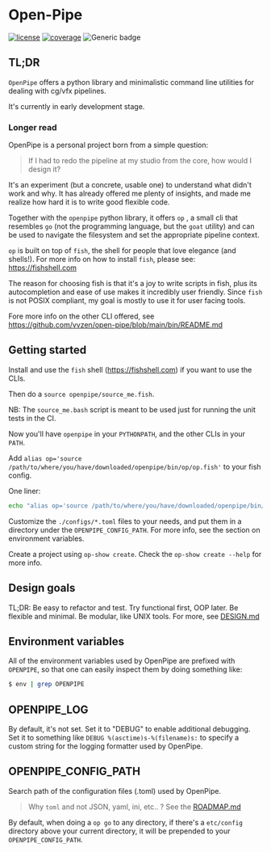 # Open-Pipe

[![license](https://img.shields.io/github/license/vvzen/open-pipe)](https://github.com/vvzen/open-pipe/blob/main/LICENSE) [![coverage](https://img.shields.io/codecov/c/github/vvzen/open-pipe)](https://app.codecov.io/gh/vvzen/open-pipe) ![Generic badge](https://img.shields.io/badge/status-wip-yellow.svg)

## TL;DR

`OpenPipe` offers a python library and minimalistic command line utilities for dealing with cg/vfx pipelines.

It's currently in early development stage.

### Longer read

OpenPipe is a personal project born from a simple question:

> If I had to redo the pipeline at my studio from the core, how would I design it?

It's an experiment (but a concrete, usable one) to understand what didn't work and why.
It has already offered me plenty of insights, and made me realize how hard it is to write good flexible code.

Together with the `openpipe` python library, it offers `op` , a small cli that resembles `go` (not the programming language, but the `goat` utility) and can be used to navigate the filesystem and set the appropriate pipeline context.

`op` is built on top of `fish`, the shell for people that love elegance (and shells!).
For more info on how to install `fish`, please see: https://fishshell.com

The reason for choosing fish is that it's a joy to write scripts in fish, plus its autocompletion and ease of use makes it incredibly user friendly. Since `fish` is not POSIX compliant, my goal is mostly to use it for user facing tools.

Fore more info on the other CLI offered, see https://github.com/vvzen/open-pipe/blob/main/bin/README.md

## Getting started

Install and use the `fish` shell (https://fishshell.com) if you want to use the CLIs.

Then do a `source openpipe/source_me.fish`.

NB: The `source_me.bash` script is meant to be used just for running the unit tests in the CI.

Now you'll have `openpipe` in your `PYTHONPATH`, and the other CLIs in your `PATH`.

Add `alias op='source /path/to/where/you/have/downloaded/openpipe/bin/op/op.fish'` to your fish config.

One liner:
```bash
echo "alias op='source /path/to/where/you/have/downloaded/openpipe/bin/op/op.fish'" >> ~/.config/fish/config.fish
```

Customize the `./configs/*.toml` files to your needs, and put them in a directory under the `OPENPIPE_CONFIG_PATH`.
For more info, see the section on environment variables.

Create a project using `op-show create`. Check the `op-show create --help` for more info.

## Design goals

TL;DR: Be easy to refactor and test. Try functional first, OOP later. Be flexible and minimal. Be modular, like UNIX tools.
For more, see [DESIGN.md](https://github.com/vvzen/open-pipe/blob/main/DESIGN.md)


## Environment variables

All of the environment variables used by OpenPipe are prefixed with `OPENPIPE`, so that one can easily inspect them by doing something like:

```bash
$ env | grep OPENPIPE
```

## OPENPIPE_LOG

By default, it's not set.
Set it to "DEBUG" to enable additional debugging.
Set it to something like `DEBUG %(asctime)s-%(filename)s:` to specify a custom string for the logging formatter used by OpenPipe.

## OPENPIPE_CONFIG_PATH

Search path of the configuration files (.toml) used by OpenPipe.

> Why `toml` and not JSON, yaml, ini, etc.. ? See the [ROADMAP.md](https://github.com/vvzen/open-pipe/blob/main/ROADMAP.md)

By default, when doing a `op go` to any directory, if there's a `etc/config` directory above your current directory, it will be prepended to your `OPENPIPE_CONFIG_PATH`.